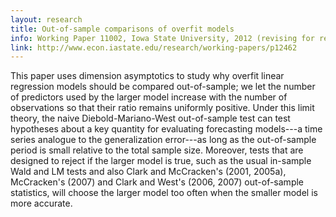 ```yaml
---
layout: research
title: Out-of-sample comparisons of overfit models
info: Working Paper 11002, Iowa State University, 2012 (revising for resubmission to *The Review of Economic Studies*).
link: http://www.econ.iastate.edu/research/working-papers/p12462
---
```

This paper uses dimension asymptotics to study why overfit linear
regression models should be compared out-of-sample; we let the number
of predictors used by the larger model increase with the number of
observations so that their ratio remains uniformly positive. Under
this limit theory, the naive Diebold-Mariano-West out-of-sample test
can test hypotheses about a key quantity for evaluating forecasting
models---a time series analogue to the generalization error---as long
as the out-of-sample period is small relative to the total sample
size. Moreover, tests that are designed to reject if the larger model
is true, such as the usual in-sample Wald and LM tests and also Clark
and McCracken's (2001, 2005a), McCracken's (2007) and Clark and West's
(2006, 2007) out-of-sample statistics, will choose the larger model
too often when the smaller model is more accurate.


<!-- LocalWords:  cvitem overfit resubmission Diebold LM McCracken's -->
